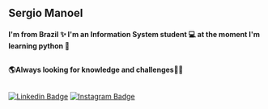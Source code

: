 ## Sergio Manoel
  
#### I'm from Brazil ✨ I'm an Information System student :computer: at the moment I'm learning python 🐍 

##
#### 🌎Always looking for knowledge and challenges🐱‍💻

 ##
 [![Linkedin Badge](https://img.shields.io/badge/-LinkedIn-blue?style=flat-square&logo=Linkedin&logoColor=white&link=https://www.linkedin.com/in/sergio-manoel-639060115/)](https://www.linkedin.com/in/sergio-manoel-639060115/) [![Instagram Badge](https://img.shields.io/badge/-Instagram-violet?style=flat-square&logo=Instagram&logoColor=white&link=https://https://www.instagram.com/the_manuca/)](https://www.instagram.com/the_manuca/)
